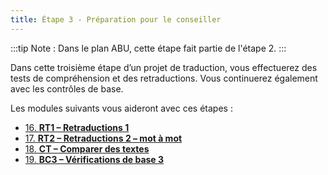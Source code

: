 ```yaml
---
title: Étape 3 - Préparation pour le conseiller
---
```

:::tip
Note : Dans le plan ABU, cette étape fait partie de l'étape 2.
:::

Dans cette troisième étape d’un projet de traduction, vous effectuerez des tests de compréhension et des retraductions. Vous continuerez également avec les contrôles de base.

Les modules suivants vous aideront avec ces étapes :

-   [16. **RT1 – Retraductions 1**](16.BT1.md)
-   [17. **RT2 – Retraductions 2 – mot à mot**](17.BT2.md)
-   [18. **CT – Comparer des textes**](18.CT.md)
-   [19. **BC3 – Vérifications de base 3**](19.BC3.md)
